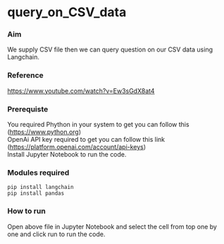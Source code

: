 # query_on_CSV_data
### Aim
We supply CSV file then we can query question on our CSV data using Langchain.
### Reference
https://www.youtube.com/watch?v=Ew3sGdX8at4

### Prerequiste
You required Phython in your system to get you can follow this (https://www.python.org)<br/>
OpenAi API key required to get you can follow this link (https://platform.openai.com/account/api-keys)<br/>
Install Jupyter Notebook to run the code.

### Modules required
`pip install langchain`<br/>
`pip install pandas`<br/>

### How to run
Open above file in Jupyter Notebook and select the cell from top one by one and click run to run the code.
